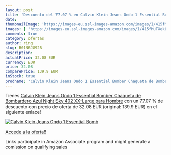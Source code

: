 ```yaml
---
layout: post
title: 'Descuento del 77.07 % en Calvin Klein Jeans Ondo 1 Essential Bomb'
date: 
thumbnailImage: 'https://images-eu.ssl-images-amazon.com/images/I/415fMuTXekL._SL200_.jpg'
images: [ 'https://images-eu.ssl-images-amazon.com/images/I/415fMuTXekL._SL200_.jpg' ]
comments: true
category: ofertas
author: ring
slug: B01N6JG92B
description:
actualPrice: 32.08 EUR
currency: EUR
price: 32.08
comparePrice: 139.9 EUR
inStock: true
prodname: 'Calvin Klein Jeans Ondo 1 Essential Bomber Chaqueta de Bombardero  Azul  Night Sky 402   XX-Large para Hombre'
---
```


Tienes [Calvin Klein Jeans Ondo 1 Essential Bomber Chaqueta de Bombardero  Azul  Night Sky 402   XX-Large para Hombre](https://www.amazon.es/dp/B01N6JG92B/?tag=tolees-21) con un 77.07 % de descuento con precio de oferta de 32.08 EUR (original: 139.9 EUR) en el siguiente enlace!

[![Calvin Klein Jeans Ondo 1 Essential Bomb](https://images-eu.ssl-images-amazon.com/images/I/415fMuTXekL._SL200_.jpg)](https://www.amazon.es/dp/B01N6JG92B/?tag=tolees-21)

[Accede a la oferta!!](https://www.amazon.es/dp/B01N6JG92B/?tag=tolees-21)

Links participate in Amazon Associate program and might generate a comission on qualifying sales



